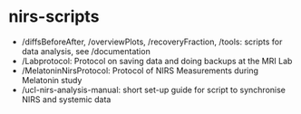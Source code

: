 nirs-scripts
============

- /diffsBeforeAfter, /overviewPlots, /recoveryFraction, /tools: scripts for data analysis, see /documentation
- /Labprotocol: Protocol on saving data and doing backups at the MRI Lab
- /MelatoninNirsProtocol: Protocol of NIRS Measurements during Melatonin study
- /ucl-nirs-analysis-manual: short set-up guide for script to synchronise NIRS and systemic data